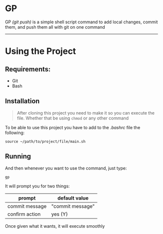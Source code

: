 # GP

GP *(git push)* is a simple shell script command to add local changes, commit them, and push them all with git on one command

- - -
# Using the Project

## Requirements:
- Git
- Bash

## Installation
 > After cloning this project you need to make it so you can execute the file. Whether that be using ```chmod``` or any other command

To be able to use this project you have to add to the *.bashrc* file the following:

```vi
source ~/path/to/project/file/main.sh
```

## Running
And then whenever you want to use the command, just type:

```bash
gp
```

It will prompt you for two things:

prompt | default value
------ | ------
commit message | "commit message" |
confirm action | yes (Y) |

Once given what it wants, it will execute smoothly